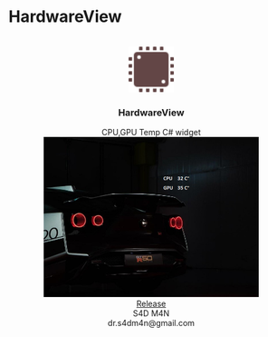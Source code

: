 ﻿# HardwareView
<br />
<div align="center">
  <a href="https://github.com/s4dm4nx/HardwareView">
    <img src="Screenshot/logo.png" alt="Logo" width="80" height="80">
  </a>

  <h3 align="center">HardwareView</h3>

  <p align="center">
    CPU,GPU Temp C# widget 
    <br />
    <img src="Screenshot/Screenshot_1.png"  width="380" >
    <br />
    <a href="https://github.com/s4dm4nx/HardwareView/releases/tag/hardwareview" >Release</a>
    <br />
    S4D M4N
    <br />
    dr.s4dm4n@gmail.com
  </p>
</div>
